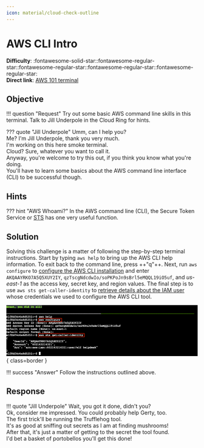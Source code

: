 ```yaml
---
icon: material/cloud-check-outline
---
```


# AWS CLI Intro

**Difficulty**: :fontawesome-solid-star::fontawesome-regular-star::fontawesome-regular-star::fontawesome-regular-star::fontawesome-regular-star:<br/>
**Direct link**: [AWS 101 terminal](https://hhc22-wetty.kringlecon.com/?&challenge=aws101)


## Objective

!!! question "Request"
    Try out some basic AWS command line skills in this terminal. Talk to Jill Underpole in the Cloud Ring for hints.

??? quote "Jill Underpole"
    Umm, can I help you?<br/>
    Me? I'm Jill Underpole, thank you very much.<br/>
    I'm working on this here smoke terminal.<br/>
    Cloud? Sure, whatever you want to call it.<br/>
    Anyway, you're welcome to try this out, if you think you know what you're doing.<br/>
    You'll have to learn some basics about the AWS command line interface (CLI) to be successful though.


## Hints

??? hint "AWS Whoami?"
    In the AWS command line (CLI), the Secure Token Service or [STS](https://awscli.amazonaws.com/v2/documentation/api/latest/reference/sts/get-caller-identity.html) has one very useful function.


## Solution

Solving this challenge is a matter of following the step-by-step terminal instructions. Start by typing `aws help` to bring up the AWS CLI help information. To exit back to the command line, press ++"q"++. Next, run `aws configure` to [configure the AWS CLI installation](https://docs.aws.amazon.com/cli/latest/userguide/cli-configure-quickstart.html#cli-configure-quickstart-config) and enter `AKQAAYRKO7A5Q5XUY2IY`, `qzTscgNdcdwIo/soPKPoJn9sBrl5eMQQL19iO5uf`, and *us-east-1* as the access key, secret key, and region values. The final step is to use `aws sts get-caller-identity` to [retrieve details about the IAM user](https://awscli.amazonaws.com/v2/documentation/api/latest/reference/sts/get-caller-identity.html) whose credentials we used to configure the AWS CLI tool.

![AWS CLI commands](../img/objectives/o11/aws_cli_commands.png){ class=border }

!!! success "Answer"
    Follow the instructions outlined above.


## Response

!!! quote "Jill Underpole"
    Wait, you got it done, didn't you?<br/>
    Ok, consider me impressed. You could probably help Gerty, too.<br/>
    The first trick'll be running the Trufflehog tool.<br/>
    It's as good at sniffing out secrets as I am at finding mushrooms!<br/>
    After that, it's just a matter of getting to the secret the tool found.<br/>
    I'd bet a basket of portobellos you'll get this done!
